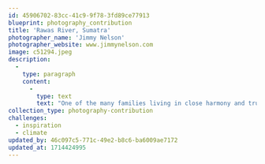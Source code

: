 ```yaml
---
id: 45906702-83cc-41c9-9f78-3fd89ce77913
blueprint: photography_contribution
title: 'Rawas River, Sumatra'
photographer_name: 'Jimmy Nelson'
photographer_website: www.jimmynelson.com
image: c51294.jpeg
description:
  -
    type: paragraph
    content:
      -
        type: text
        text: "One of the many families living in close harmony and trust with the Rawas River in Sumatra, Indonesia's second largest island. "
collection_type: photography-contribution
challenges:
  - inspiration
  - climate
updated_by: 46c097c5-771c-49e2-b8c6-ba6009ae7172
updated_at: 1714424995
---
```

